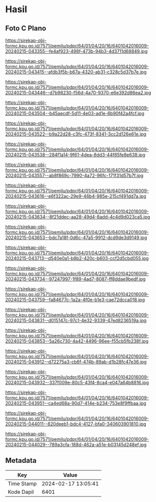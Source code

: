 # Hasil

## Foto C Plano

https://sirekap-obj-formc.kpu.go.id/7571/pemilu/pdpr/64/01/04/20/16/6401042016009-20240215-043355--fe4af923-498f-473b-94b3-4d3711d68849.jpg

https://sirekap-obj-formc.kpu.go.id/7571/pemilu/pdpr/64/01/04/20/16/6401042016009-20240215-043415--afdb3f5b-b67a-4320-ab31-c328c5d37b7e.jpg

https://sirekap-obj-formc.kpu.go.id/7571/pemilu/pdpr/64/01/04/20/16/6401042016009-20240215-043446--d7b98230-f56d-4a70-9370-e6e392d86ea2.jpg

https://sirekap-obj-formc.kpu.go.id/7571/pemilu/pdpr/64/01/04/20/16/6401042016009-20240215-043504--b45aecdf-5d11-4e03-ad1e-6b90f42a4fcf.jpg

https://sirekap-obj-formc.kpu.go.id/7571/pemilu/pdpr/64/01/04/20/16/6401042016009-20240215-043522--b9a22d28-c3fc-473f-8341-3cc2d126e61e.jpg

https://sirekap-obj-formc.kpu.go.id/7571/pemilu/pdpr/64/01/04/20/16/6401042016009-20240215-043538--284f1a14-9f61-4dea-8dd3-44f85fe8e638.jpg

https://sirekap-obj-formc.kpu.go.id/7571/pemilu/pdpr/64/01/04/20/16/6401042016009-20240215-043557--ab8f869c-7990-4a72-96fc-171f31d57b7f.jpg

https://sirekap-obj-formc.kpu.go.id/7571/pemilu/pdpr/64/01/04/20/16/6401042016009-20240215-043616--e6f322ac-29e9-46b4-985e-215cf491dd7a.jpg

https://sirekap-obj-formc.kpu.go.id/7571/pemilu/pdpr/64/01/04/20/16/6401042016009-20240215-043634--8f21ddec-aa28-49d4-8add-4c4d9d023ca5.jpg

https://sirekap-obj-formc.kpu.go.id/7571/pemilu/pdpr/64/01/04/20/16/6401042016009-20240215-043653--bdc7a18f-0d6c-47a5-9912-dcd9de3d9149.jpg

https://sirekap-obj-formc.kpu.go.id/7571/pemilu/pdpr/64/01/04/20/16/6401042016009-20240215-043713--d540e0a1-b8b2-420c-b603-ccf2d5cbd055.jpg

https://sirekap-obj-formc.kpu.go.id/7571/pemilu/pdpr/64/01/04/20/16/6401042016009-20240215-043734--97247997-1f89-4ad7-8087-ff8ddae9bedf.jpg

https://sirekap-obj-formc.kpu.go.id/7571/pemilu/pdpr/64/01/04/20/16/6401042016009-20240215-043759--fa84677c-1a2a-4f0e-b1e3-cae72dcca018.jpg

https://sirekap-obj-formc.kpu.go.id/7571/pemilu/pdpr/64/01/04/20/16/6401042016009-20240215-043831--d015147c-97c1-4e32-9339-47ed8236519a.jpg

https://sirekap-obj-formc.kpu.go.id/7571/pemilu/pdpr/64/01/04/20/16/6401042016009-20240215-043853--5a26c730-4a42-4496-96ee-f55cb5fb238f.jpg

https://sirekap-obj-formc.kpu.go.id/7571/pemilu/pdpr/64/01/04/20/16/6401042016009-20240215-043912--d72275a3-cb6f-474b-89ab-d1b28fc47e36.jpg

https://sirekap-obj-formc.kpu.go.id/7571/pemilu/pdpr/64/01/04/20/16/6401042016009-20240215-043932--337f009e-80c5-43f4-8ca4-e047a64b8816.jpg

https://sirekap-obj-formc.kpu.go.id/7571/pemilu/pdpr/64/01/04/20/16/6401042016009-20240215-043951--ca4ed68a-90d7-414e-b234-753e8f9ffbaa.jpg

https://sirekap-obj-formc.kpu.go.id/7571/pemilu/pdpr/64/01/04/20/16/6401042016009-20240215-044011--820deeb1-bdc4-4127-bfa0-340603901810.jpg

https://sirekap-obj-formc.kpu.go.id/7571/pemilu/pdpr/64/01/04/20/16/6401042016009-20240215-044029--789a3cfa-188d-462a-a51e-b03145d248ef.jpg


## Metadata

| Key        | Value               |
| ---------- | ------------------- |
| Time Stamp | 2024-02-17 13:05:41 |
| Kode Dapil | 6401                |



